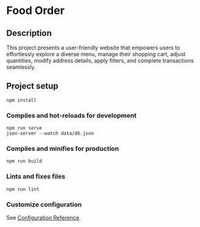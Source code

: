 # Food Order

## Description
This project presents a user-friendly website that empowers users to effortlessly explore a diverse menu, manage their shopping cart, adjust quantities, modify address details, apply filters, and complete transactions seamlessly.

## Project setup
```
npm install
```

### Compiles and hot-reloads for development
```
npm run serve
json-server --watch data/db.json
```

### Compiles and minifies for production
```
npm run build
```

### Lints and fixes files
```
npm run lint
```

### Customize configuration
See [Configuration Reference](https://cli.vuejs.org/config/).
